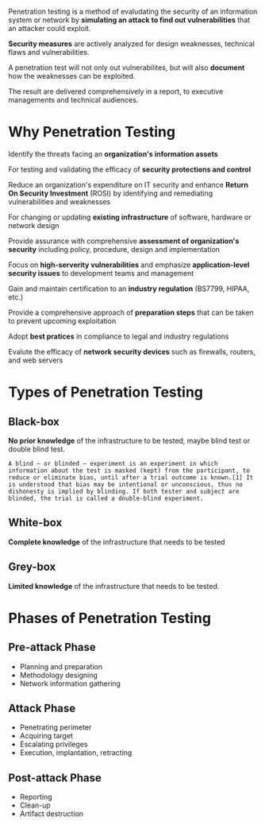 Penetration testing is a method of evaludating the security of an information system or network by **simulating an attack to find out vulnerabilities** that an attacker could exploit.

**Security measures** are actively analyzed for design weaknesses, technical flaws and vulnerabilities.

A penetration test will not only out vulnerabilites, but will also **document** how the weaknesses can be exploited. 

The result are delivered comprehensively in a report, to executive managements and technical audiences.

# Why Penetration Testing

Identify the threats facing an **organization's information assets**

For testing and validating the efficacy of **security protections and control**

Reduce an organization's expenditure on IT security and enhance **Return On Security Investment** (ROSI) by identifying and remediating vulnerabilities and weaknesses

For changing or updating **existing infrastructure** of software, hardware or network design

Provide assurance with comprehensive **assessment of organization's security** including policy, procedure, design and implementation

Focus on **high-serverity vulnerabilities** and emphasize **application-level security issues** to development teams and management

Gain and maintain certification to an **industry regulation** (BS7799, HIPAA, etc.)

Provide a comprehensive approach of **preparation steps** that can be taken to prevent upcoming exploitation

Adopt **best pratices** in compliance to legal and industry regulations

Evalute the efficacy of **network security devices** such as firewalls, routers, and web servers

# Types of Penetration Testing

## Black-box

**No prior knowledge** of the infrastructure to be tested, maybe blind test or double blind test.

```A blind — or blinded — experiment is an experiment in which information about the test is masked (kept) from the participant, to reduce or eliminate bias, until after a trial outcome is known.[1] It is understood that bias may be intentional or unconscious, thus no dishonesty is implied by blinding. If both tester and subject are blinded, the trial is called a double-blind experiment.```

## White-box

**Complete knowledge** of the infrastructure that needs to be tested

## Grey-box

**Limited knowledge** of the infrastructure that needs to be tested.

# Phases of Penetration Testing

## Pre-attack Phase

- Planning and preparation
- Methodology designing
- Network information gathering

## Attack Phase

- Penetrating perimeter
- Acquiring target
- Escalating privileges
- Execution, implantation, retracting

## Post-attack Phase

- Reporting
- Clean-up
- Artifact destruction